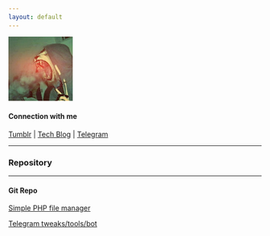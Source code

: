 ```yaml
---
layout: default
---
```


![Logo](/assets/images/logo_tmblr.jpeg)
#### Сonnection with me
 [<i class="fa fa-tumblr-square fa-lg" aria-hidden="true"></i> Tumblr](https://patap.org.ua/) | [<i class="fa fa-wordpress fa-lg" aria-hidden="true"></i> Tech Blog](http://grishchuk.com.ua/) | [<i class="fa fa-telegram fa-lg" aria-hidden="true"></i> Telegram](https://t.me/ky4eryaviipon4o) <i class="las la-battery-three-quarters la-lg"></i>
* * *

### Repository
* * *
	
#### Git Repo
[Simple PHP file manager](/simple-file-manager/)

[Telegram tweaks/tools/bot](/Telegram-tweaks/)

